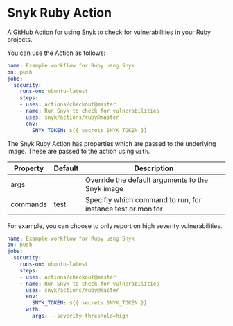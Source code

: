 # Snyk Ruby Action

A [GitHub Action](https://github.com/features/actions) for using [Snyk](https://snyk.io) to check for
vulnerabilities in your Ruby projects.

You can use the Action as follows:

```yaml
name: Example workflow for Ruby usng Snyk 
on: push
jobs:
  security:
    runs-on: ubuntu-latest
    steps:
    - uses: actions/checkout@master
    - name: Run Snyk to check for vulnerabilities
      uses: snyk/actions/ruby@master
      env:
        SNYK_TOKEN: ${{ secrets.SNYK_TOKEN }}
```

The Snyk Ruby Action has properties which are passed to the underlying image. These are
passed to the action using `with`.

| Property | Default | Description |
| --- | --- | --- |
| args |   | Override the default arguments to the Snyk image |
| commands | test | Specifiy which command to run, for instance test or monitor |

For example, you can choose to only report on high severity vulnerabilities.

```yaml
name: Example workflow for Ruby usng Snyk 
on: push
jobs:
  security:
    runs-on: ubuntu-latest
    steps:
    - uses: actions/checkout@master
    - name: Run Snyk to check for vulnerabilities
      uses: snyk/actions/ruby@master
      env:
        SNYK_TOKEN: ${{ secrets.SNYK_TOKEN }}
      with:
        args: --severity-threshold=high
```
